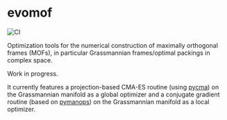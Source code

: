 # evomof

![CI](https://github.com/chuan97/evomof/actions/workflows/ci.yml/badge.svg)

Optimization tools for the numerical construction of maximally orthogonal frames (MOFs), 
in particular Grassmannian frames/optimal packings in complex space.

Work in progress. 

It currently features a projection-based CMA-ES routine (using [pycma](https://github.com/CMA-ES/pycma)) on the Grassmannian manifold as a global optimizer
and a conjugate gradient routine (based on [pymanops](https://github.com/pymanopt/pymanopt)) on the Grassmannian manifold as a local optimizer.


